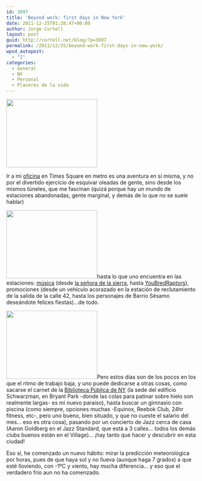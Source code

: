 ```yaml
---
id: 3697
title: 'Beyond work: first days in New York'
date: 2011-12-25T01:28:47+00:00
author: Jorge Cortell
layout: post
guid: http://cortell.net/blog/?p=3697
permalink: /2011/12/25/beyond-work-first-days-in-new-york/
wpsd_autopost:
  - "1"
categories:
  - General
  - NY
  - Personal
  - Placeres de la vida
---
```

<img class="aligncenter" title="Times Square" src="http://farm8.staticflickr.com/7032/6524135099_5490c37587_m.jpg" alt="" width="240" height="180" />

Ir a mi <a title="Office" href="http://www.kanteron.com/blog/es/kanteron/2011/12/kanteron-systems-new-office-in-times-square-new-york/" target="_blank">oficina</a> en Times Square en metro es una aventura en sí misma, y no por el divertido ejercicio de esquivar oleadas de gente, sino desde los mismos túneles, que me fascinan (quizá porque hay un mundo de estaciones abandonadas, gente marginal, y demás de lo que no se suele hablar)

<img class="aligncenter" title="42St Subway tunnel" src="http://farm8.staticflickr.com/7152/6524134981_59166469ed_m.jpg" alt="" width="240" height="180" />hasta lo que uno encuentra en las estaciones: <a title="http://www.mta.info/mta/aft/muny/" href="http://www.mta.info/mta/aft/muny/" target="_blank">música</a> (desde <a title="http://www.sawlady.com/" href="http://www.sawlady.com/" target="_blank">la señora de la sierra</a>, hasta <a title="YBR" href="http://youbredraptors.com/" target="_blank">YouBredRaptors</a>), promociones (desde un vehículo acorazado en la estación de reclutamiento de la salida de la calle 42, hasta los personajes de Barrio Sésamo deseándote felices fiestas)...de todo.

<img class="aligncenter" title="Sesame Street characters" src="http://farm8.staticflickr.com/7169/6524135055_3f5e3c1d61_m.jpg" alt="" width="240" height="180" />Pero estos días son de los pocos en los que el ritmo de trabajo baja, y uno puede dedicarse a otras cosas, como sacarse el carnet de la <a title="http://www.nypl.org/" href="http://www.nypl.org/" target="_blank">Biblioteca Pública de NY</a> (la sede del edificio Schwarzman, en Bryant Park -donde las colas para patinar sobre hielo son realmente largas- es mi nuevo paraiso), hasta buscar un gimnasio con piscina (como siempre, opciones muchas -Equinox, Reebok Club, 24hr fitness, etc-, pero uno bueno, bien situado, y que no cueste el salario del mes... eso es otra cosa), pasando por un concierto de Jazz cerca de casa (Aaron Goldberg en el Jazz Standard, que está a 3 calles... todos los demás clubs buenos están en el Village)... ¡hay tanto que hacer y descubrir en esta ciudad!

Eso sí, he comenzado un nuevo hábito: mirar la predicción meteorológica por horas, pues de que haya sol y no llueva (aunque haga 7 grados) a que esté lloviendo, con -1ºC y viento, hay mucha diferencia... y eso que el verdadero frío aun no ha comenzado.